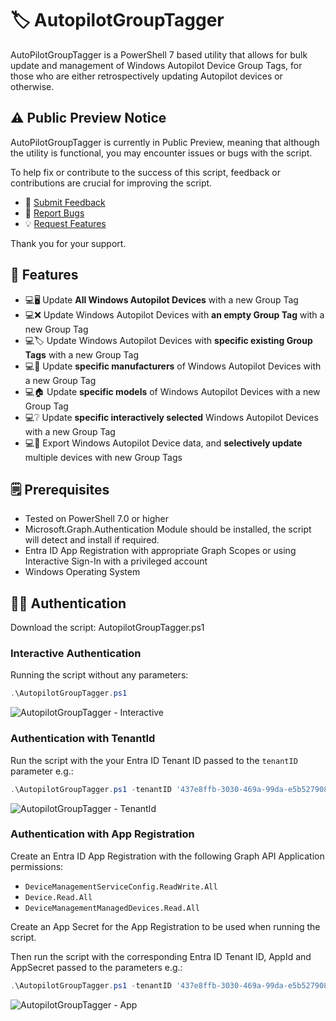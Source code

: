 # 🏷 AutopilotGroupTagger

AutoPilotGroupTagger is a PowerShell 7 based utility that allows for bulk update and management of Windows Autopilot Device Group Tags, for those who are either retrospectively updating Autopilot devices or otherwise.

## ⚠ Public Preview Notice

AutoPilotGroupTagger is currently in Public Preview, meaning that although the utility is functional, you may encounter issues or bugs with the script.

To help fix or contribute to the success of this script, feedback or contributions are crucial for improving the script.

- 📝 [Submit Feedback](https://github.com/ennnbeee/AutopilotGroupTagger/issues/new?labels=feedback)
- 🐛 [Report Bugs](https://github.com/ennnbeee/AutopilotGroupTagger/issues/new?labels=bug)
- 💡 [Request Features](https://github.com/ennnbeee/AutopilotGroupTagger/issues/new?labels=enhancement)

 Thank you for your support.

## 🌟 Features

- 💻🖥 Update **All Windows Autopilot Devices** with a new Group Tag
- 💻❌ Update Windows Autopilot Devices with **an empty Group Tag** with a new Group Tag
- 💻🏷 Update Windows Autopilot Devices with **specific existing Group Tags** with a new Group Tag
- 💻🏢 Update **specific manufacturers** of Windows Autopilot Devices with a new Group Tag
- 💻🏠 Update **specific models** of Windows Autopilot Devices with a new Group Tag
- 💻❔ Update **specific interactively selected** Windows Autopilot Devices with a new Group Tag
- 💻📔 Export Windows Autopilot Device data, and **selectively update** multiple devices with new Group Tags

## 🗒 Prerequisites

- Tested on PowerShell 7.0 or higher
- Microsoft.Graph.Authentication Module should be installed, the script will detect and install if required.
- Entra ID App Registration with appropriate Graph Scopes or using Interactive Sign-In with a privileged account
- Windows Operating System

## 👩‍💻 Authentication

Download the script: AutopilotGroupTagger.ps1

### Interactive Authentication

Running the script without any parameters:

```powershell
.\AutopilotGroupTagger.ps1
```

![AutopilotGroupTagger - Interactive](img/auth-interactive.gif)

### Authentication with TenantId

Run the script with the your Entra ID Tenant ID passed to the `tenantID` parameter e.g.:

```powershell
.\AutopilotGroupTagger.ps1 -tenantID '437e8ffb-3030-469a-99da-e5b527908099'
```

![AutopilotGroupTagger - TenantId](img/auth-tenantid.gif)

### Authentication with App Registration

Create an Entra ID App Registration with the following Graph API Application permissions:

- `DeviceManagementServiceConfig.ReadWrite.All`
- `Device.Read.All`
- `DeviceManagementManagedDevices.Read.All`

Create an App Secret for the App Registration to be used when running the script.

Then run the script with the corresponding Entra ID Tenant ID, AppId and AppSecret passed to the parameters e.g.:

```powershell
.\AutopilotGroupTagger.ps1 -tenantID '437e8ffb-3030-469a-99da-e5b527908099' -appId '799ebcfa-ca81-4e63-baaf-a35123164d78' -appSecret 'g708Q~uot4xo9dU_1TjGQIuUr0UyBHNZmY2mdcy6'
```

![AutopilotGroupTagger - App](img/auth-app.gif)